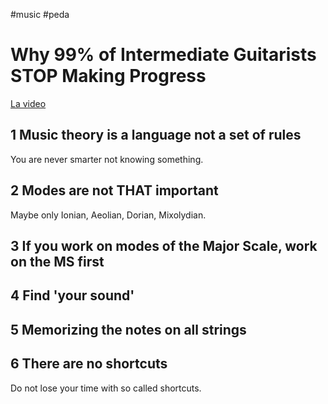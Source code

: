 #music #peda

# Why 99% of Intermediate Guitarists STOP Making Progress

[La video](https://www.youtube.com/watch?v=slJr2i1rWZg)

## 1 Music theory is a language not a set of rules

You are never smarter not knowing something.

## 2 Modes are not THAT important

Maybe only Ionian, Aeolian, Dorian, Mixolydian.

## 3 If you work on modes of the Major Scale, work on the MS first

## 4 Find 'your sound'

## 5 Memorizing the notes on all strings

## 6 There are no shortcuts

Do not lose your time with so called shortcuts.
